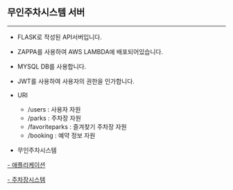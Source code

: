 ## 무인주차시스템 서버
---

- FLASK로 작성된 API서버입니다.

- ZAPPA를 사용하여 AWS LAMBDA에 배포되어있습니다.

- MYSQL DB를 사용합니다.

- JWT를 사용하여 사용자의 권한을 인가합니다.

- URI
    - /users : 사용자 자원
    - /parks : 주차장 자원
    - /favoriteparks : 즐겨찾기 주차장 자원
    - /booking : 예약 정보 자원


- 무인주차시스템

[- 애플리케이션](https://github.com/ybw903/Capstone-Application)

[- 주차장시스템](https://github.com/ybw903/Capstone-ParkingSystem/tree/master/ml)
